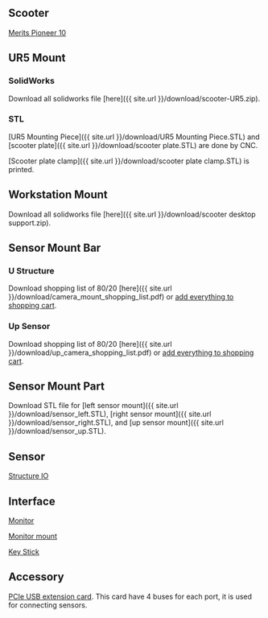 ## Scooter
[Merits Pioneer 10](http://www.meritsusa.com/page/product_117.html)

## UR5 Mount
### SolidWorks
Download all solidworks file [here]({{ site.url }}/download/scooter-UR5.zip).
### STL
[UR5 Mounting Piece]({{ site.url }}/download/UR5 Mounting Piece.STL) and [scooter plate]({{ site.url }}/download/scooter plate.STL) are done by CNC.

[Scooter plate clamp]({{ site.url }}/download/scooter plate clamp.STL) is printed.

## Workstation Mount
Download all solidworks file [here]({{ site.url }}/download/scooter desktop support.zip).

## Sensor Mount Bar
### U Structure
Download shopping list of 80/20 [here]({{ site.url }}/download/camera_mount_shopping_list.pdf) or [add everything to shopping cart](https://8020.net/wishlist/shared/allcart/code/679243918bb7b8d91e03796b379aaa3f/).

### Up Sensor
Download shopping list of 80/20 [here]({{ site.url }}/download/up_camera_shopping_list.pdf) or [add everything to shopping cart](https://8020.net/wishlist/shared/allcart/code/b696cce3c54f89791c4523c50ee2bbc2/).

## Sensor Mount Part
Download STL file for [left sensor mount]({{ site.url }}/download/sensor_left.STL), [right sensor mount]({{ site.url }}/download/sensor_right.STL), and [up sensor mount]({{ site.url }}/download/sensor_up.STL).

## Sensor
[Structure IO](https://store.structure.io/store)

## Interface
[Monitor](https://www.amazon.com/TOGUARD-Touchscreen-1280x800-Portable-Earphone/dp/B01H04GENA/ref=sr_1_3?ie=UTF8&qid=1531515580&sr=8-3&keywords=10+inch+touchscreen+monitor)

[Monitor mount](https://www.amazon.com/WALI-Articulating-Monitor-Extension-WL-1330LM/dp/B01BCUM766/ref=sr_1_8?s=electronics&ie=UTF8&qid=1531507226&sr=1-8&keywords=monitor+mount)

[Key Stick](https://www.amazon.com/dp/B00EZ43FJU/ref=sxbs_sxwds-stppvp_3?pf_rd_m=ATVPDKIKX0DER&pf_rd_p=6297546923292665688&pd_rd_wg=gfYMO&pf_rd_r=S4CT56DZSN918H7EFB43&pf_rd_s=desktop-sx-bottom-slot&pf_rd_t=301&pd_rd_i=B00EZ43FJU&pd_rd_w=oR4II&pf_rd_i=usb%2Bkey%2Bbutton&pd_rd_r=7d1eea38-98a7-4dd3-bbd0-53d679cc9287&ie=UTF8&qid=1531508002&sr=3&th=1)

## Accessory
[PCIe USB extension card](https://www.amazon.com/gp/product/B00HJZEA2S/ref=oh_aui_detailpage_o03_s00?ie=UTF8&psc=1). This card have 4 buses for each port, it is used for connecting sensors.

